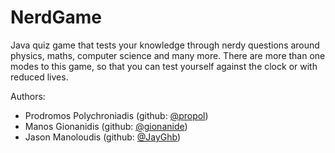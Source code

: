 # NerdGame
Java quiz game that tests your knowledge through nerdy questions around physics, maths, computer science and many more.
There are more than one modes to this game, so that you can test yourself against the clock or with reduced lives.

Authors: 
  - Prodromos Polychroniadis (github: [@propol](https://github.com/propol "Prodromos Polychroniadis Github"))
  - Manos Gionanidis (github: [@gionanide](https://github.com/gionanide "Manos Gionanidis Github"))
  - Jason Manoloudis (github: [@JayGhb](https://github.com/JayGhb "Jason Manoloudis Github"))
